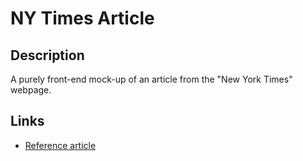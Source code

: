 # NY Times Article

## Description
A purely front-end mock-up of an article from the "New York Times" webpage. 

## Links
* [Reference article](https://www.nytimes.com/2014/03/18/science/space/detection-of-waves-in-space-buttresses-landmark-theory-of-big-bang.html?_r=0)
